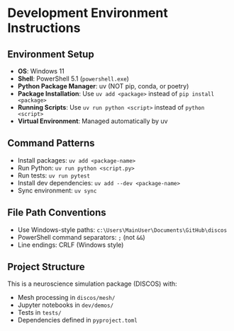 # Development Environment Instructions

## Environment Setup
- **OS**: Windows 11
- **Shell**: PowerShell 5.1 (`powershell.exe`)
- **Python Package Manager**: uv (NOT pip, conda, or poetry)
- **Package Installation**: Use `uv add <package>` instead of `pip install <package>`
- **Running Scripts**: Use `uv run python <script>` instead of `python <script>`
- **Virtual Environment**: Managed automatically by uv

## Command Patterns
- Install packages: `uv add <package-name>`
- Run Python: `uv run python <script.py>`
- Run tests: `uv run pytest`
- Install dev dependencies: `uv add --dev <package-name>`
- Sync environment: `uv sync`

## File Path Conventions
- Use Windows-style paths: `c:\Users\MainUser\Documents\GitHub\discos`
- PowerShell command separators: `;` (not `&&`)
- Line endings: CRLF (Windows style)

## Project Structure
This is a neuroscience simulation package (DISCOS) with:
- Mesh processing in `discos/mesh/`
- Jupyter notebooks in `dev/demos/`
- Tests in `tests/`
- Dependencies defined in `pyproject.toml`
